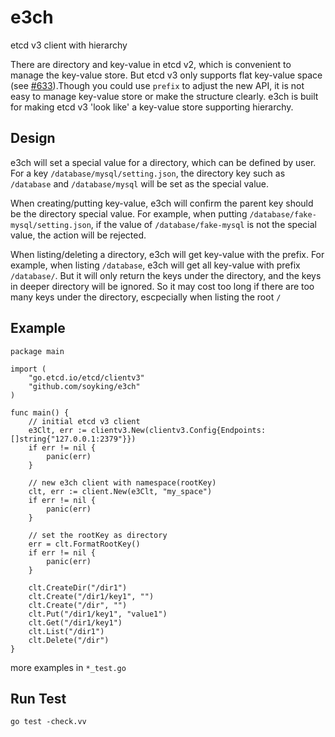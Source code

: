 e3ch
===

etcd v3 client with hierarchy

There are directory and key-value in etcd v2, which is convenient to manage the key-value store. But etcd v3 only supports flat key-value space (see [#633](https://github.com/coreos/etcd/issues/633#issuecomment-152768632)).Though you could use `prefix` to adjust the new API, it is not easy to manage key-value store or make the structure clearly. e3ch is built for making etcd v3 'look like' a key-value store supporting hierarchy.

## Design

e3ch will set a special value for a directory, which can be defined by user. For a key `/database/mysql/setting.json`, the directory key such as `/database` and `/database/mysql` will be set as the special value.

When creating/putting key-value, e3ch will confirm the parent key should be the directory special value. For example, when putting `/database/fake-mysql/setting.json`, if the value of `/database/fake-mysql` is not the special value, the action will be rejected.

When listing/deleting a directory, e3ch will get key-value with the prefix. For example, when listing `/database`, e3ch will get all key-value with prefix `/database/`. But it will only return the keys under the directory, and the keys in deeper directory will be ignored. So it may cost too long if there are too many keys under the directory, escpecially when listing the root `/`

## Example

```
package main

import (
	"go.etcd.io/etcd/clientv3"
	"github.com/soyking/e3ch"
)

func main() {
	// initial etcd v3 client
	e3Clt, err := clientv3.New(clientv3.Config{Endpoints: []string{"127.0.0.1:2379"}})
	if err != nil {
		panic(err)
	}

	// new e3ch client with namespace(rootKey)
	clt, err := client.New(e3Clt, "my_space")
	if err != nil {
		panic(err)
	}

	// set the rootKey as directory
	err = clt.FormatRootKey()
	if err != nil {
		panic(err)
	}

	clt.CreateDir("/dir1")
	clt.Create("/dir1/key1", "")
	clt.Create("/dir", "")
	clt.Put("/dir1/key1", "value1")
	clt.Get("/dir1/key1")
	clt.List("/dir1")
	clt.Delete("/dir")
}
```

more examples in `*_test.go`

## Run Test

`go test -check.vv`
